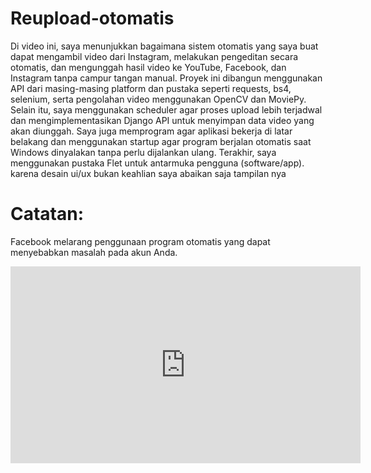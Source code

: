 # Reupload-otomatis
Di video ini, saya menunjukkan bagaimana sistem otomatis yang saya buat dapat mengambil video dari Instagram, melakukan pengeditan secara otomatis, dan mengunggah hasil video ke YouTube, Facebook, dan Instagram tanpa campur tangan manual. Proyek ini dibangun menggunakan API dari masing-masing platform dan pustaka seperti requests, bs4, selenium, serta pengolahan video menggunakan OpenCV dan MoviePy.
Selain itu, saya menggunakan scheduler agar proses upload lebih terjadwal dan mengimplementasikan Django API untuk menyimpan data video yang akan diunggah. Saya juga memprogram agar aplikasi bekerja di latar belakang dan menggunakan startup agar program berjalan otomatis saat Windows dinyalakan tanpa perlu dijalankan ulang.
Terakhir, saya menggunakan pustaka Flet untuk antarmuka pengguna (software/app).
karena desain ui/ux bukan keahlian saya abaikan saja tampilan nya

# Catatan:
Facebook melarang penggunaan program otomatis yang dapat menyebabkan masalah pada akun Anda.

<iframe width="560" height="315" src="https://youtu.be/Uq0KlhrVzfs" frameborder="0" allow="accelerometer; autoplay; encrypted-media; gyroscope; picture-in-picture" allowfullscreen></iframe>
